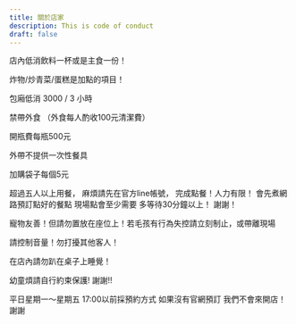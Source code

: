 ```yaml
---
title: 關於店家
description: This is code of conduct
draft: false
---
```

店內低消飲料一杯或是主食一份！

炸物/炒青菜/蛋糕是加點的項目！

包廂低消 3000 / 3 小時

禁帶外食
（外食每人酌收100元清潔費）

開瓶費每瓶500元

外帶不提供一次性餐具

加購袋子每個5元

超過五人以上用餐，
麻煩請先在官方line帳號，
完成點餐！人力有限！
會先煮網路預訂點好的餐點
現場點會至少需要
多等待30分鐘以上！
謝謝！

寵物友善！但請勿置放在座位上！若毛孩有行為失控請立刻制止，或帶離現場

請控制音量！勿打擾其他客人！

在店內請勿趴在桌子上睡覺！

幼童煩請自行約束保護! 謝謝!!

平日星期一～星期五
17:00以前採預約方式
如果沒有官網預訂
我們不會來開店！謝謝